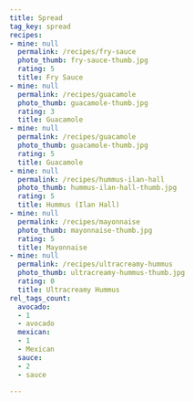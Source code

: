 ```yaml
---
title: Spread
tag_key: spread
recipes:
- mine: null
  permalink: /recipes/fry-sauce
  photo_thumb: fry-sauce-thumb.jpg
  rating: 5
  title: Fry Sauce
- mine: null
  permalink: /recipes/guacamole
  photo_thumb: guacamole-thumb.jpg
  rating: 3
  title: Guacamole
- mine: null
  permalink: /recipes/guacamole
  photo_thumb: guacamole-thumb.jpg
  rating: 5
  title: Guacamole
- mine: null
  permalink: /recipes/hummus-ilan-hall
  photo_thumb: hummus-ilan-hall-thumb.jpg
  rating: 5
  title: Hummus (Ilan Hall)
- mine: null
  permalink: /recipes/mayonnaise
  photo_thumb: mayonnaise-thumb.jpg
  rating: 5
  title: Mayonnaise
- mine: null
  permalink: /recipes/ultracreamy-hummus
  photo_thumb: ultracreamy-hummus-thumb.jpg
  rating: 0
  title: Ultracreamy Hummus
rel_tags_count:
  avocado:
  - 1
  - avocado
  mexican:
  - 1
  - Mexican
  sauce:
  - 2
  - sauce

---
```

